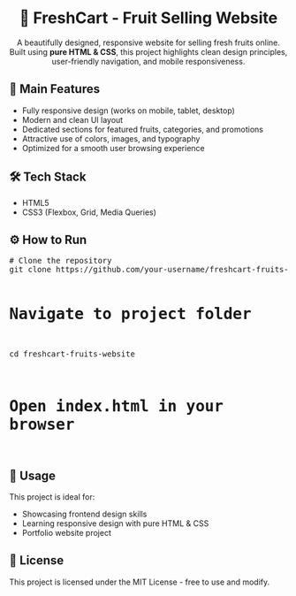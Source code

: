 <h1 align="center">🍎 FreshCart - Fruit Selling Website</h1>

<p align="center">
A beautifully designed, responsive website for selling fresh fruits online.  
Built using <b>pure HTML & CSS</b>, this project highlights clean design principles, user-friendly navigation, and mobile responsiveness.
</p>

<h2>🎯 Main Features</h2>
<ul>
  <li>Fully responsive design (works on mobile, tablet, desktop)</li>
  <li>Modern and clean UI layout</li>
  <li>Dedicated sections for featured fruits, categories, and promotions</li>
  <li>Attractive use of colors, images, and typography</li>
  <li>Optimized for a smooth user browsing experience</li>
</ul>

<h2>🛠️ Tech Stack</h2>
<ul>
  <li>HTML5</li>
  <li>CSS3 (Flexbox, Grid, Media Queries)</li>
</ul>

<h2>⚙️ How to Run</h2>
<pre>
# Clone the repository
git clone https://github.com/your-username/freshcart-fruits-website.git

# Navigate to project folder
cd freshcart-fruits-website

# Open index.html in your browser
</pre>

<h2>📌 Usage</h2>
<p>
This project is ideal for:
<ul>
  <li>Showcasing frontend design skills</li>
  <li>Learning responsive design with pure HTML & CSS</li>
  <li>Portfolio website project</li>
</ul>
</p>

<h2>📄 License</h2>
<p>This project is licensed under the MIT License - free to use and modify.</p>

